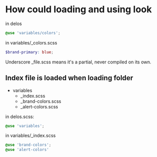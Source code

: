 # How could loading and using look

in delos

```SCSS
@use 'variables/colors';
```

in variables/_colors.scss

```SCSS
$brand-primary: blue;
```

Underscore _file.scss means it's a partial, never compiled on its own.

## Index file is loaded when loading folder

- variables
    - _index.scss
    - _brand-colors.scss
    - _alert-colors.scss

in delos.scss:

```SCSS
@use 'variables';
```

in variables/_index.scss

```SCSS
@use 'brand-colors';
@use 'alert-colors'
```

